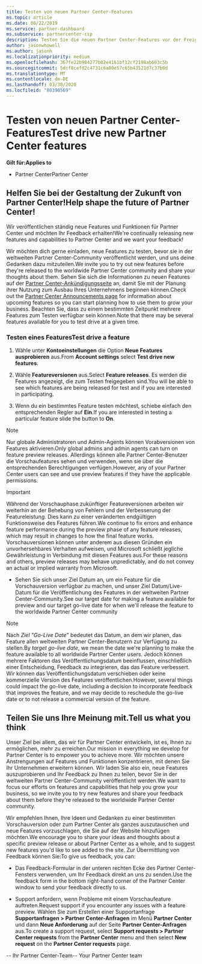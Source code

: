 ```yaml
---
title: Testen von neuen Partner Center-Features
ms.topic: article
ms.date: 08/22/2019
ms.service: partner-dashboard
ms.subservice: partnercenter-csp
description: Testen Sie die neuen Partner Center-Features vor der Freigabe, und teilen Sie uns Ihre Meinung mit. Helfen Sie bei der Gestaltung der Zukunft von Partner Center!
author: jasonwhowell
ms.author: jasonh
ms.localizationpriority: medium
ms.openlocfilehash: 367fe22b984277b02e4161bf12cf2198ab663c5b
ms.sourcegitcommit: 5dcf8cefd2c4731c6a80e57c65b43521d7c37b6d
ms.translationtype: MT
ms.contentlocale: de-DE
ms.lasthandoff: 03/30/2020
ms.locfileid: "80390569"
---
```

# <a name="test-drive-new-partner-center-features"></a><span data-ttu-id="47a26-104">Testen von neuen Partner Center-Features</span><span class="sxs-lookup"><span data-stu-id="47a26-104">Test drive new Partner Center features</span></span>

<span data-ttu-id="47a26-105">**Gilt für:**</span><span class="sxs-lookup"><span data-stu-id="47a26-105">**Applies to**</span></span>

- <span data-ttu-id="47a26-106">Partner Center</span><span class="sxs-lookup"><span data-stu-id="47a26-106">Partner Center</span></span>

## <a name="help-shape-the-future-of-partner-center"></a><span data-ttu-id="47a26-107">Helfen Sie bei der Gestaltung der Zukunft von Partner Center!</span><span class="sxs-lookup"><span data-stu-id="47a26-107">Help shape the future of Partner Center!</span></span>

<span data-ttu-id="47a26-108">Wir veröffentlichen ständig neue Features und Funktionen für Partner Center und möchten Ihr Feedback erhalten!</span><span class="sxs-lookup"><span data-stu-id="47a26-108">We're continually releasing new features and capabilities to Partner Center and we want your feedback!</span></span> 

<span data-ttu-id="47a26-109">Wir möchten dich gerne einladen, neue Features zu testen, bevor sie in der weltweiten Partner Center-Community veröffentlicht werden, und uns deine Gedanken dazu mitzuteilen.</span><span class="sxs-lookup"><span data-stu-id="47a26-109">We invite you to try out new features before they're released to the worldwide Partner Center community and share your thoughts about them.</span></span> <span data-ttu-id="47a26-110">Sehen Sie sich die Informationen zu neuen Features auf der [Partner Center-Ankündigungsseite](https://partnercenter.microsoft.com/pcv/announcements) an, damit Sie mit der Planung ihrer Nutzung zum Ausbau Ihres Unternehmens beginnen können.</span><span class="sxs-lookup"><span data-stu-id="47a26-110">Check out the [Partner Center Announcements page](https://partnercenter.microsoft.com/pcv/announcements) for information about upcoming features so you can start planning how to use them to grow your business.</span></span> <span data-ttu-id="47a26-111">Beachten Sie, dass zu einem bestimmten Zeitpunkt mehrere Features zum Testen verfügbar sein können.</span><span class="sxs-lookup"><span data-stu-id="47a26-111">Note that there may be several features available for you to test drive at a given time.</span></span>

### <a name="test-drive-a-feature"></a><span data-ttu-id="47a26-112">Testen eines Features</span><span class="sxs-lookup"><span data-stu-id="47a26-112">Test drive a feature</span></span>

1. <span data-ttu-id="47a26-113">Wähle unter **Kontoeinstellungen** die Option **Neue Features ausprobieren** aus.</span><span class="sxs-lookup"><span data-stu-id="47a26-113">From **Account settings** select **Test drive new features**.</span></span>

2. <span data-ttu-id="47a26-114">Wähle **Featureversionen** aus.</span><span class="sxs-lookup"><span data-stu-id="47a26-114">Select **Feature releases**.</span></span> <span data-ttu-id="47a26-115">Es werden die Features angezeigt, die zum Testen freigegeben sind.</span><span class="sxs-lookup"><span data-stu-id="47a26-115">You will be able to see which features are being released for test and if you are interested in participating.</span></span>

3. <span data-ttu-id="47a26-116">Wenn du ein bestimmtes Feature testen möchtest, schiebe einfach den entsprechenden Regler auf **Ein**.</span><span class="sxs-lookup"><span data-stu-id="47a26-116">If you are interested in testing a particular feature slide the button to **On**.</span></span> 

> [!NOTE]  
>  <span data-ttu-id="47a26-117">Nur globale Administratoren und Admin-Agents können Vorabversionen von Features aktivieren.</span><span class="sxs-lookup"><span data-stu-id="47a26-117">Only global admins and admin agents can turn on feature preview releases.</span></span> <span data-ttu-id="47a26-118">Allerdings können alle Partner Center-Benutzer die Vorschaufeatures sehen und verwenden, wenn sie über die entsprechenden Berechtigungen verfügen.</span><span class="sxs-lookup"><span data-stu-id="47a26-118">However, any of your Partner Center users can see and use preview features if they have the applicable permissions.</span></span>

> [!IMPORTANT]  
> <span data-ttu-id="47a26-119">Während der Vorschauphase zukünftiger Featureversionen arbeiten wir weiterhin an der Behebung von Fehlern und der Verbesserung der Featureleistung. Dies kann zu einer veränderten endgültigen Funktionsweise des Features führen.</span><span class="sxs-lookup"><span data-stu-id="47a26-119">We continue to fix errors and enhance feature performance during the preview phase of any feature releases, which may result in changes to how the final feature works.</span></span> <span data-ttu-id="47a26-120">Vorschauversionen können unter anderem aus diesen Gründen ein unvorhersehbares Verhalten aufweisen, und Microsoft schließt jegliche Gewährleistung in Verbindung mit diesen Features aus.</span><span class="sxs-lookup"><span data-stu-id="47a26-120">For these reasons and others, preview releases may behave unpredictably, and do not convey an actual or implied warranty from Microsoft.</span></span>

- <span data-ttu-id="47a26-121">Sehen Sie sich unser Ziel Datum an, um ein Feature für die Vorschauversion verfügbar zu machen, und unser Ziel Datum/Live-Datum für die Veröffentlichung des Features in der weltweiten Partner Center-Community.</span><span class="sxs-lookup"><span data-stu-id="47a26-121">See our target date for making a feature available for preview and our target go-live date for when we'll release the feature to the worldwide Partner Center community</span></span>

> [!NOTE]  
>  <span data-ttu-id="47a26-122">Nach *Ziel "Go-Live Date*" bedeutet das Datum, an dem wir planen, das Feature allen weltweiten Partner Center-Benutzern zur Verfügung zu stellen.</span><span class="sxs-lookup"><span data-stu-id="47a26-122">By *target go-live date*, we mean the date we're planning to make the feature available to all worldwide Partner Center users.</span></span> <span data-ttu-id="47a26-123">Jedoch können mehrere Faktoren das Veröffentlichungsdatum beeinflussen, einschließlich einer Entscheidung, Feedback zu integrieren, das das Feature verbessert. Wir können das Veröffentlichungsdatum verschieben oder keine kommerzielle Version des Features veröffentlichen.</span><span class="sxs-lookup"><span data-stu-id="47a26-123">However, several things could impact the go-live date, including a decision to incorporate feedback that improves the feature, and we may decide to reschedule the go-live date or to not release a commercial version of the feature.</span></span>  


 
## <a name="tell-us-what-you-think"></a><span data-ttu-id="47a26-124">Teilen Sie uns Ihre Meinung mit.</span><span class="sxs-lookup"><span data-stu-id="47a26-124">Tell us what you think</span></span>

<span data-ttu-id="47a26-125">Unser Ziel bei allem, das wir für Partner Center entwickeln, ist es, Ihnen zu ermöglichen, mehr zu erreichen.</span><span class="sxs-lookup"><span data-stu-id="47a26-125">Our mission in everything we develop for Partner Center is to empower you to achieve more.</span></span> <span data-ttu-id="47a26-126">Wir möchten unsere Anstrengungen auf Features und Funktionen konzentrieren, mit denen Sie Ihr Unternehmen erweitern können. Wir laden Sie also ein, neue Features auszuprobieren und Ihr Feedback zu Ihnen zu teilen, bevor Sie in der weltweiten Partner Center-Community veröffentlicht werden.</span><span class="sxs-lookup"><span data-stu-id="47a26-126">We want to focus our efforts on features and capabilities that help you grow your business, so we invite you to try new features and share your feedback about them before they're released to the worldwide Partner Center community.</span></span> 

<span data-ttu-id="47a26-127">Wir empfehlen Ihnen, Ihre Ideen und Gedanken zu einer bestimmten Vorschauversion oder zum Partner Center als ganzes auszutauschen und neue Features vorzuschlagen, die Sie auf der Website hinzufügen möchten.</span><span class="sxs-lookup"><span data-stu-id="47a26-127">We encourage you to share your ideas and thoughts about a specific preview release or about Partner Center as a whole, and to suggest new features you'd like to see added to the site.</span></span> <span data-ttu-id="47a26-128">Zur Übermittlung von Feedback können Sie:</span><span class="sxs-lookup"><span data-stu-id="47a26-128">To give us feedback, you can:</span></span>  

-   <span data-ttu-id="47a26-129">Das Feedback-Formular in der unteren rechten Ecke des Partner Center-Fensters verwenden, um Ihr Feedback direkt an uns zu senden.</span><span class="sxs-lookup"><span data-stu-id="47a26-129">Use the feedback form in the bottom right-hand corner of the Partner Center window to send your feedback directly to us.</span></span> 

-   <span data-ttu-id="47a26-130">Support anfordern, wenn Probleme mit einem Vorschaufeature auftreten.</span><span class="sxs-lookup"><span data-stu-id="47a26-130">Request support if you encounter any issues with a feature preview.</span></span> <span data-ttu-id="47a26-131">Wählen Sie zum Erstellen einer Supportanfrage **Supportanfragen > Partner Center-Anfragen** im Menü **Partner Center** und dann **Neue Anforderung** auf der Seite **Partner Center-Anfragen** aus.</span><span class="sxs-lookup"><span data-stu-id="47a26-131">To create a support request, select **Support requests > Partner Center requests** from the **Partner Center** menu and then select **New request** on the **Partner Center requests** page.</span></span>



<span data-ttu-id="47a26-132">-- Ihr Partner Center-Team</span><span class="sxs-lookup"><span data-stu-id="47a26-132">-- Your Partner Center team</span></span>

